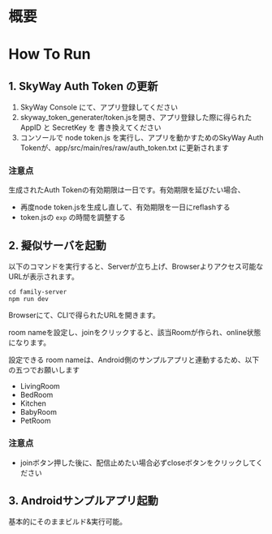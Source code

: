 # 概要

# How To Run
## 1. SkyWay Auth Token の更新
1. SkyWay Console にて、アプリ登録してください
2. skyway_token_generater/token.jsを開き、アプリ登録した際に得られた AppID と SecretKey を 書き換えてください
3. コンソールで node token.js を実行し、アプリを動かすためのSkyWay Auth Tokenが、app/src/main/res/raw/auth_token.txt に更新されます

### 注意点
生成されたAuth Tokenの有効期限は一日です。有効期限を延びたい場合、
- 再度node token.jsを生成し直して、有効期限を一日にreflashする
- token.jsの `exp` の時間を調整する

## 2. 擬似サーバを起動
以下のコマンドを実行すると、Serverが立ち上げ、Browserよりアクセス可能なURLが表示されます。
```
cd family-server
npm run dev
```
Browserにて、CLIで得られたURLを開きます。

room nameを設定し、joinをクリックすると、該当Roomが作られ、online状態になります。

設定できる room nameは、Android側のサンプルアプリと連動するため、以下の五つでお願いします
- LivingRoom
- BedRoom
- Kitchen
- BabyRoom
- PetRoom

### 注意点
- joinボタン押した後に、配信止めたい場合必ずcloseボタンをクリックしてください

## 3. Androidサンプルアプリ起動
基本的にそのままビルド&実行可能。

